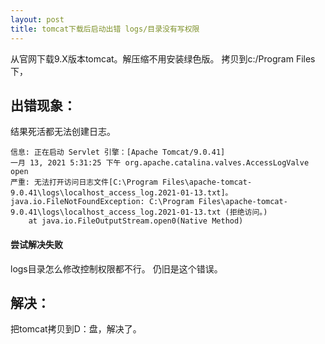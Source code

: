 ```yaml
---
layout: post
title: tomcat下载后启动出错 logs/目录没有写权限
---
```


从官网下载9.X版本tomcat。解压缩不用安装绿色版。
拷贝到c:/Program Files下，
## 出错现象：
结果死活都无法创建日志。

```
信息: 正在启动 Servlet 引擎：[Apache Tomcat/9.0.41]
一月 13, 2021 5:31:25 下午 org.apache.catalina.valves.AccessLogValve open
严重: 无法打开访问日志文件[C:\Program Files\apache-tomcat-9.0.41\logs\localhost_access_log.2021-01-13.txt]。
java.io.FileNotFoundException: C:\Program Files\apache-tomcat-9.0.41\logs\localhost_access_log.2021-01-13.txt (拒绝访问。)
	at java.io.FileOutputStream.open0(Native Method)
```

#### 尝试解决失败
logs目录怎么修改控制权限都不行。
仍旧是这个错误。

## 解决：
把tomcat拷贝到D：盘，解决了。

